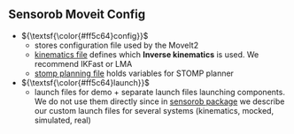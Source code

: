 ## Sensorob Moveit Config

- ${\textsf{\color{#ff5c64}config}}$
    - stores configuration file used by the MoveIt2
    - [kinematics file](config/kinematics.yaml) defines which <b>Inverse kinematics</b> is used. We recommend IKFast or LMA
    - [stomp planning file](config/stomp_planning.yaml) holds variables for STOMP planner
- ${\textsf{\color{#ff5c64}launch}}$
    - launch files for demo + separate launch files launching components. We do not use them directly since in [sensorob package](../sensorob/README.md) we describe our custom launch files for several systems (kinematics, mocked, simulated, real)
